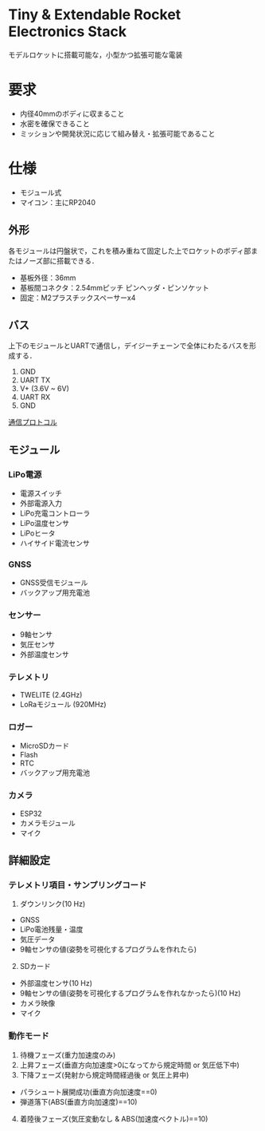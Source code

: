# Tiny & Extendable Rocket Electronics Stack

モデルロケットに搭載可能な，小型かつ拡張可能な電装


# 要求

- 内径40mmのボディに収まること
- 水密を確保できること
- ミッションや開発状況に応じて組み替え・拡張可能であること


# 仕様

- モジュール式
- マイコン：主にRP2040

## 外形

各モジュールは円盤状で，これを積み重ねて固定した上でロケットのボディ部またはノーズ部に搭載できる．

- 基板外径：36mm
- 基板間コネクタ：2.54mmピッチ ピンヘッダ・ピンソケット
- 固定：M2プラスチックスペーサーx4

## バス

上下のモジュールとUARTで通信し，デイジーチェーンで全体にわたるバスを形成する．

1. GND
2. UART TX
3. V+ (3.6V ~ 6V)
4. UART RX
5. GND

[通信プロトコル](https://github.com/wasa-rockoon/WCCP)

## モジュール

### LiPo電源

- 電源スイッチ
- 外部電源入力
- LiPo充電コントローラ
- LiPo温度センサ
- LiPoヒータ
- ハイサイド電流センサ

### GNSS

- GNSS受信モジュール
- バックアップ用充電池


### センサー

- 9軸センサ
- 気圧センサ
- 外部温度センサ

### テレメトリ

- TWELITE (2.4GHz)
- LoRaモジュール (920MHz)

### ロガー

- MicroSDカード
- Flash
- RTC
- バックアップ用充電池


### カメラ

- ESP32
- カメラモジュール
- マイク

## 詳細設定

### テレメトリ項目・サンプリングコード

1. ダウンリンク(10 Hz)
- GNSS
- LiPo電池残量・温度
- 気圧データ
- 9軸センサの値(姿勢を可視化するプログラムを作れたら)

2. SDカード
- 外部温度センサ(10 Hz)
- 9軸センサの値(姿勢を可視化するプログラムを作れなかったら)(10 Hz)
- カメラ映像
- マイク

### 動作モード

1. 待機フェーズ(重力加速度のみ)
2. 上昇フェーズ(垂直方向加速度>0になってから規定時間 or 気圧低下中)
3. 下降フェーズ(発射から規定時間経過後 or 気圧上昇中)
- パラシュート展開成功(垂直方向加速度==0)
- 弾道落下(ABS(垂直方向加速度)==10)
4. 着陸後フェーズ(気圧変動なし & ABS(加速度ベクトル)==10)
